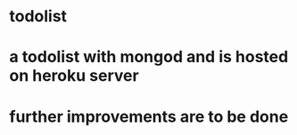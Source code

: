 # todolist
# a todolist with mongod and is hosted on heroku server 
# further improvements are to be done
